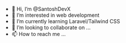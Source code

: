 - 👋 Hi, I’m @SantoshDevX
- 👀 I’m interested in web development
- 🌱 I’m currently learning Laravel/Tailwind CSS
- 💞️ I’m looking to collaborate on ...
- 📫 How to reach me ...

<!---
SantoshDevX/SantoshDevX is a ✨ special ✨ repository because its `README.md` (this file) appears on your GitHub profile.
You can click the Preview link to take a look at your changes.
--->
